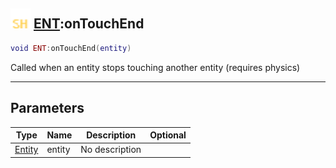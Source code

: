 ## <img src="../../.gitbook/assets/shared.png" width="32" height="32" /> [ENT](../ent/README.md):onTouchEnd

```lua
void ENT:onTouchEnd(entity)
```

Called when an entity stops touching another entity (requires physics)<br>

-----------------
## Parameters

| Type   | Name | Description | Optional |
| ------ | ---- | ----------- | -------: |
| [Entity](../entity/README.md) | entity | No description |  |

